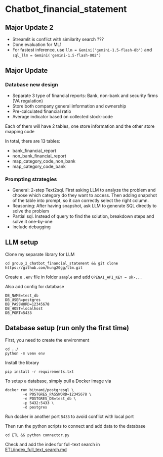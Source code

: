 # Chatbot_financial_statement

## Major Update 2

- Streamlit is conflict with similarity search ???
- Done evaluation for ML1
- For fastest inference, use `llm = Gemini('gemini-1.5-flash-8b')` and `sql_llm = Gemini('gemini-1.5-flash-002')`

## Major Update

### Database new design

- Separate 3 type of financial reports: Bank, non-bank and security firms (VA regulation)
- Store both company general information and ownership
- Pre-calculated financial ratio
- Average indicator based on collected stock-code

Each of them will have 2 tables, one store information and the other store mapping code

In total, there are 13 tables:

- bank_financial_report
- non_bank_financial_report
- map_category_code_non_bank
- map_category_code_bank

### Prompting strategies

- General: 2-step Text2sql. First asking LLM to analyze the problem and choose which category do they want to access. Then adding snapshot of the table into prompt, so it can correctly select the right column.
- Reasoning: After having snapshot, ask LLM to generate SQL directly to solve the problem
- Partial sql. Instead of query to find the solution, breakdown steps and solve it one-by-one
- Include debugging

## LLM setup

Clone my separate library for LLM


```
cd group_2_chatbot_financial_statement && git clone https://github.com/hung20gg/llm.git

```

Create a `.env` file in folder `sample` and add `OPENAI_API_KEY = sk-...`

Also add config for database

```
DB_NAME=test_db
DB_USER=postgres
DB_PASSWORD=12345678
DB_HOST=localhost
DB_PORT=5433
```

## Database setup (run only the first time)

First, you need to create the environment

```
cd ../
python -m venv env
```

Install the library

```
pip install -r requirements.txt
```

To setup a database, simply pull a Docker image via

```
docker run bitnami/postgresql \
		-e POSTGRES_PASSWORD=12345678 \
		-e POSTGRES_DB=test_db \
		-p 5432:5433 \
		-d postgres
```

Run docker in another port `5433` to avoid conflict with local port

Then run the python scripts to connect and add data to the database

```
cd ETL && python connector.py
```

Check and add the index for full-text search in [ETL\index_full_text_search.md](ETL\index_full_text_search.md)
